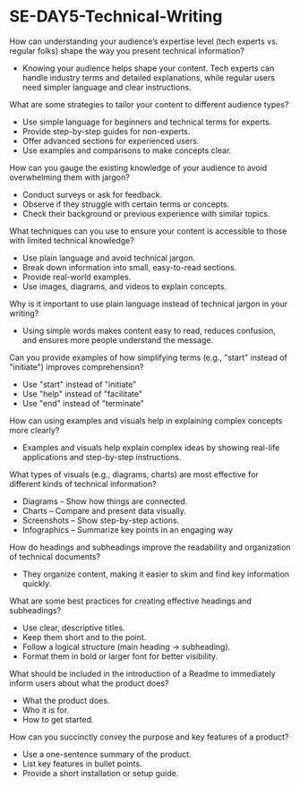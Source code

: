 # SE-DAY5-Technical-Writing

How can understanding your audience’s expertise level (tech experts vs. regular folks) shape the way you present technical information?

- Knowing your audience helps shape your content. Tech experts can handle industry terms and detailed explanations, while regular users need simpler language and clear instructions.

What are some strategies to tailor your content to different audience types?

- Use simple language for beginners and technical terms for experts.
- Provide step-by-step guides for non-experts.
- Offer advanced sections for experienced users.
- Use examples and comparisons to make concepts clear.

How can you gauge the existing knowledge of your audience to avoid overwhelming them with jargon?

- Conduct surveys or ask for feedback.
- Observe if they struggle with certain terms or concepts.
- Check their background or previous experience with similar topics.

What techniques can you use to ensure your content is accessible to those with limited technical knowledge?

- Use plain language and avoid technical jargon.
- Break down information into small, easy-to-read sections.
- Provide real-world examples.
- Use images, diagrams, and videos to explain concepts.

Why is it important to use plain language instead of technical jargon in your writing?

- Using simple words makes content easy to read, reduces confusion, and ensures more people understand the message.

Can you provide examples of how simplifying terms (e.g., "start" instead of "initiate") improves comprehension?

- Use "start" instead of "initiate"
- Use "help" instead of "facilitate"
- Use "end" instead of "terminate"

How can using examples and visuals help in explaining complex concepts more clearly?

- Examples and visuals help explain complex ideas by showing real-life applications and step-by-step instructions.

What types of visuals (e.g., diagrams, charts) are most effective for different kinds of technical information?

- Diagrams – Show how things are connected.
- Charts – Compare and present data visually.
- Screenshots – Show step-by-step actions.
- Infographics – Summarize key points in an engaging way

How do headings and subheadings improve the readability and organization of technical documents?

- They organize content, making it easier to skim and find key information quickly.

What are some best practices for creating effective headings and subheadings?

- Use clear, descriptive titles.
- Keep them short and to the point.
- Follow a logical structure (main heading → subheading).
- Format them in bold or larger font for better visibility.

What should be included in the introduction of a Readme to immediately inform users about what the product does?

- What the product does.
- Who it is for.
- How to get started.

How can you succinctly convey the purpose and key features of a product?

- Use a one-sentence summary of the product.
- List key features in bullet points.
- Provide a short installation or setup guide.
